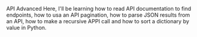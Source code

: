 API Advanced
Here, I'll be learning how to read API documentation to find endpoints, how to usa an API pagination, how to parse JSON results from an API, how to make a recursive APPI call and how to sort a dictionary by value in Python.
